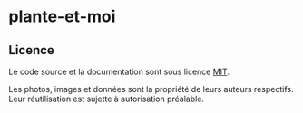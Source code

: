 # plante-et-moi

## Licence

Le code source et la documentation sont sous licence [MIT](LICENCE).

Les photos, images et données sont la propriété de leurs auteurs respectifs. 
Leur réutilisation est sujette à autorisation préalable.
